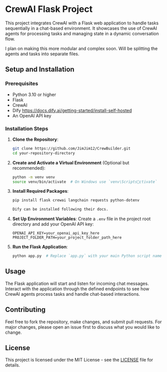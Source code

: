 
# CrewAI Flask Project

This project integrates CrewAI with a Flask web application to handle tasks sequentially in a chat-based environment. It showcases the use of CrewAI agents for processing tasks and managing state in a dynamic conversation flow.

I plan on making this more modular and complex soon. Will be splitting the agents and tasks into separate files.

## Setup and Installation

### Prerequisites

- Python 3.10 or higher
- Flask
- CrewAI
- Dify https://docs.dify.ai/getting-started/install-self-hosted
- An OpenAI API key

### Installation Steps

1. **Clone the Repository**:
   ```bash
   git clone https://github.com/JimJim12/CrewBuilder.git
   cd your-repository-directory
   ```

2. **Create and Activate a Virtual Environment** (Optional but recommended):
   ```bash
   python -m venv venv
   source venv/bin/activate  # On Windows use `venv\Scriptsctivate`
   ```

3. **Install Required Packages**:
   ```bash
   pip install flask crewai langchain requests python-dotenv

   Dify can be installed following their docs.
   ```

4. **Set Up Environment Variables**:
   Create a `.env` file in the project root directory and add your OpenAI API key:
   ```plaintext
   OPENAI_API_KEY=your_openai_api_key_here
   PROJECT_FOLDER_PATH=your_project_folder_path_here
   ```

5. **Run the Flask Application**:
   ```bash
   python app.py  # Replace `app.py` with your main Python script name
   ```

## Usage

The Flask application will start and listen for incoming chat messages. Interact with the application through the defined endpoints to see how CrewAI agents process tasks and handle chat-based interactions.

## Contributing

Feel free to fork the repository, make changes, and submit pull requests. For major changes, please open an issue first to discuss what you would like to change.

## License

This project is licensed under the MIT License - see the [LICENSE](LICENSE) file for details.
